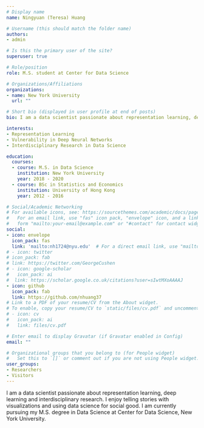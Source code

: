 ```yaml
---
# Display name
name: Ningyuan (Teresa) Huang

# Username (this should match the folder name)
authors:
- admin

# Is this the primary user of the site?
superuser: true

# Role/position
role: M.S. student at Center for Data Science

# Organizations/Affiliations
organizations:
- name: New York University
  url: ""

# Short bio (displayed in user profile at end of posts)
bio: I am a data scientist passionate about representation learning, deep learning and interdisciplinary research. I enjoy telling stories with visualizations and using data science for social good.

interests:
- Representation Learning
- Vulnerability in Deep Neural Networks
- Interdisciplinary Research in Data Science

education:
  courses:
  - course: M.S. in Data Science
    institution: New York University
    year: 2018 - 2020
  - course: BSc in Statistics and Economics
    institution: University of Hong Kong
    year: 2012 - 2016

# Social/Academic Networking
# For available icons, see: https://sourcethemes.com/academic/docs/page-builder/#icons
#   For an email link, use "fas" icon pack, "envelope" icon, and a link in the
#   form "mailto:your-email@example.com" or "#contact" for contact widget.
social:
- icon: envelope
  icon_pack: fas
  link: 'mailto:nh1724@nyu.edu'  # For a direct email link, use "mailto:test@example.org".
# - icon: twitter
# icon_pack: fab
# link: https://twitter.com/GeorgeCushen
# - icon: google-scholar
#   icon_pack: ai
#  link: https://scholar.google.co.uk/citations?user=sIwtMXoAAAAJ
- icon: github
  icon_pack: fab
  link: https://github.com/nhuang37
# Link to a PDF of your resume/CV from the About widget.
# To enable, copy your resume/CV to `static/files/cv.pdf` and uncomment the lines below.
# - icon: cv
#   icon_pack: ai
#   link: files/cv.pdf

# Enter email to display Gravatar (if Gravatar enabled in Config)
email: ""

# Organizational groups that you belong to (for People widget)
#   Set this to `[]` or comment out if you are not using People widget.
user_groups:
- Researchers
- Visitors
---
```


I am a data scientist passionate about representation learning, deep learning and interdisciplinary research. I enjoy telling stories with visualizations and using data science for social good.  I am currently pursuing my M.S. degree in Data Science at Center for Data Science, New York University.
